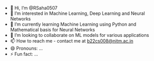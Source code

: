- 👋 Hi, I’m @RSaha0507
- 👀 I’m interested in Machine Learning, Deep Learning and Neural Networks
- 🌱 I’m currently learning Machine Learning using Python and Mathematical basis for Neural Networks
- 💞️ I’m looking to collaborate on ML models for various applications
- 📫 How to reach me - contact me at b22cs008@nitm.ac.in
- 😄 Pronouns: ...
- ⚡ Fun fact: ...

<!---
RSaha0507/RSaha0507 is a ✨ special ✨ repository because its `README.md` (this file) appears on your GitHub profile.
You can click the Preview link to take a look at your changes.
--->

